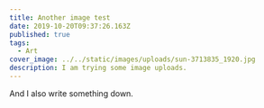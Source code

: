 ```yaml
---
title: Another image test
date: 2019-10-20T09:37:26.163Z
published: true
tags:
  - Art
cover_image: ../../static/images/uploads/sun-3713835_1920.jpg
description: I am trying some image uploads.
---
```

And I also write something down.
